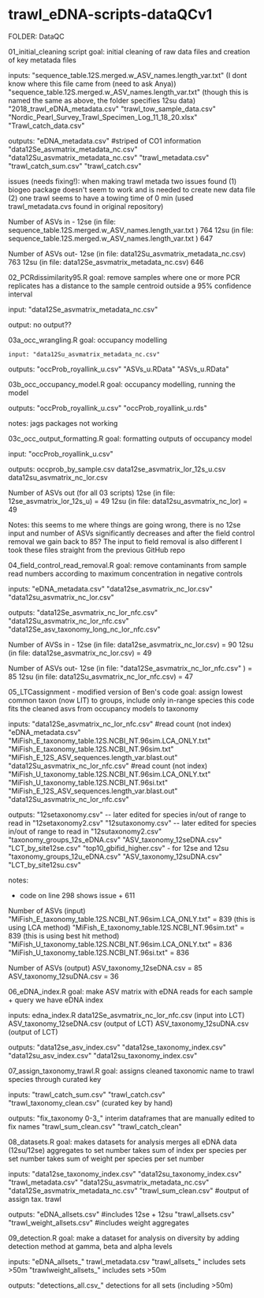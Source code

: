 # trawl_eDNA-scripts-dataQCv1

FOLDER: DataQC

01_initial_cleaning script
  goal: initial cleaning of raw data files and creation of key metatada files 

  inputs: 
  	"sequence_table.12S.merged.w_ASV_names.length_var.txt" (I dont know where this file came from (need to ask Anya))
  	"sequence_table.12S.merged.w_ASV_names.length_var.txt" (though this is named the same as above, the folder specifies 12su data)
  	"2018_trawl_eDNA_metadata.csv"
  	"trawl_tow_sample_data.csv"
  	"Nordic_Pearl_Survey_Trawl_Specimen_Log_11_18_20.xlsx"
  	"Trawl_catch_data.csv"

  outputs: 
  	"eDNA_metadata.csv" #striped of CO1 information
  	"data12Se_asvmatrix_metadata_nc.csv"
  	"data12Su_asvmatrix_metadata_nc.csv"
  	"trawl_metadata.csv"
  	"trawl_catch_sum.csv"
  	"trawl_catch.csv"

  issues (needs fixing!): 
  when making trawl metada two issues found (1) biogeo package doesn't seem to work and is needed to create new data file 
  (2) one trawl seems to have a towing time of 0 min (used trawl_metadata.cvs found in original repository)

Number of ASVs in - 
	12se (in file: sequence_table.12S.merged.w_ASV_names.length_var.txt  ) 764
	12su (in file: sequence_table.12S.merged.w_ASV_names.length_var.txt ) 647
	
Number of ASVs out- 
	12se (in file: data12Su_asvmatrix_metadata_nc.csv) 763
	12su (in file: data12Se_asvmatrix_metadata_nc.csv) 646

02_PCRdissimilarity95.R
  goal: remove samples where one or more PCR replicates has a distance to the sample centroid outside a 95% confidence interval

  input: 
  	"data12Se_asvmatrix_metadata_nc.csv"
  
  output: 
  	no output?? 

03a_occ_wrangling.R
  goal: occupancy modelling

  	input: "data12Su_asvmatrix_metadata_nc.csv"

  outputs: 
  	"occProb_royallink_u.csv"
  	"ASVs_u.RData"
  	"ASVs_u.RData" 

03b_occ_occupancy_model.R
  goal: occupancy modelling, running the model 

  outputs: 
  	"occProb_royallink_u.csv"
  	"occProb_royallink_u.rds"
  
  notes: 
  jags packages not working 

03c_occ_output_formatting.R
  goal: formatting outputs of occupancy model
  
  input: 
  	"occProb_royallink_u.csv"

  outputs: 
  	occprob_by_sample.csv
  	data12se_asvmatrix_lor_12s_u.csv
  	data12su_asvmatrix_nc_lor.csv

	
Number of ASVs out (for all 03 scripts)
	12se (in file: 12se_asvmatrix_lor_12s_u) = 49
	12su (in file: data12su_asvmatrix_nc_lor) = 49
	
Notes: this seems to me where things are going wrong, there is no 12se input and number of ASVs significantly decreases
and after the field control removal we gain back to 85? The input to field removal is also different 
I took these files straight from the previous GitHub repo


04_field_control_read_removal.R
  goal: remove contaminants from sample read numbers according to maximum concentration in negative controls

  inputs: 
  "eDNA_metadata.csv"
  "data12se_asvmatrix_nc_lor.csv" 
  "data12su_asvmatrix_nc_lor.csv"

  outputs: 
  "data12Se_asvmatrix_nc_lor_nfc.csv" 
  "data12Su_asvmatrix_nc_lor_nfc.csv"
  "data12Se_asv_taxonomy_long_nc_lor_nfc.csv"
  
  Number of AVSs in - 
  	12se (in file: data12se_asvmatrix_nc_lor.csv) = 90
  	12su (in file: data12se_asvmatrix_nc_lor.csv) = 49
  	
  Number of ASVs out- 
	12se (in file: "data12Se_asvmatrix_nc_lor_nfc.csv" ) = 85
	12su (in file: data12Su_asvmatrix_nc_lor_nfc.csv) = 47


05_LTCassignment - modified version of Ben's code 
  goal: assign lowest common taxon (now LIT) to groups, include only in-range species 
  this code fits the cleaned asvs from occupancy models to taxonomy  

  inputs: 
  "data12Se_asvmatrix_nc_lor_nfc.csv" #read count (not index) 
  "eDNA_metadata.csv"
  "MiFish_E_taxonomy_table.12S.NCBI_NT.96sim.LCA_ONLY.txt"
  "MiFish_E_taxonomy_table.12S.NCBI_NT.96sim.txt"
  "MiFish_E_12S_ASV_sequences.length_var.blast.out"
  "data12Su_asvmatrix_nc_lor_nfc.csv" #read count (not index)
  "MiFish_U_taxonomy_table.12S.NCBI_NT.96sim.LCA_ONLY.txt"
  "MiFish_U_taxonomy_table.12S.NCBI_NT.96si.txt"
  "MiFish_E_12S_ASV_sequences.length_var.blast.out"
  "data12Su_asvmatrix_nc_lor_nfc.csv"

  outputs: 
  "12setaxonomy.csv" -- later edited for species in/out of range to read in "12setaxonomy2.csv"
  "12sutaxonomy.csv" -- later edited for species in/out of range to read in "12sutaxonomy2.csv"
  "taxonomy_groups_12s_eDNA.csv"
  "ASV_taxonomy_12seDNA.csv"
  "LCT_by_site12se.csv"
  "top10_gbifid_higher.csv" - for 12se and 12su 
  "taxonomy_groups_12u_eDNA.csv"
  "ASV_taxonomy_12suDNA.csv"
  "LCT_by_site12su.csv"
  
  notes: 
  - code on line 298 shows issue + 611
  
Number of ASVs (input) 
	 "MiFish_E_taxonomy_table.12S.NCBI_NT.96sim.LCA_ONLY.txt" = 839 (this is using LCA method)
	 "MiFish_E_taxonomy_table.12S.NCBI_NT.96sim.txt" = 839 (this is using best hit method)
	 "MiFish_U_taxonomy_table.12S.NCBI_NT.96sim.LCA_ONLY.txt" = 836
	 "MiFish_U_taxonomy_table.12S.NCBI_NT.96si.txt" = 836


Number of ASVs (output)
	ASV_taxonomy_12seDNA.csv = 85
	ASV_taxonomy_12suDNA.csv = 36
	
	
06_eDNA_index.R
  goal: make ASV matrix with eDNA reads 
  for each sample + query we have eDNA index 
  
  
  inputs:
  edna_index.R
  data12Se_asvmatrix_nc_lor_nfc.csv (input into LCT)
  ASV_taxonomy_12seDNA.csv (output of LCT)
  ASV_taxonomy_12suDNA.csv (output of LCT)

  outputs:
  "data12se_asv_index.csv"
  "data12se_taxonomy_index.csv"
  "data12su_asv_index.csv"
  "data12su_taxonomy_index.csv"
  


07_assign_taxonomy_trawl.R
  goal: assigns cleaned taxonomic name to trawl species through curated key 

  inputs: 
  "trawl_catch_sum.csv"
  "trawl_catch.csv"
  "trawl_taxonomy_clean.csv" (curated key by hand)
  
  outputs: 
  "fix_taxonomy 0-3_" interim dataframes that are manually edited to fix names 
  "trawl_sum_clean.csv"
  "trawl_catch_clean"

08_datasets.R 
  goal: makes datasets for analysis 
        merges all eDNA data (12su/12se)
        aggregates to set number 
        takes sum of index per species per set number
        takes sum of weight per species per set number

  inputs: 
   "data12se_taxonomy_index.csv"
  "data12su_taxonomy_index.csv"
  "trawl_metadata.csv"
  "data12Su_asvmatrix_metadata_nc.csv"
  "data12Se_asvmatrix_metadata_nc.csv"
  "trawl_sum_clean.csv" #output of assign tax. trawl 

  outputs: 
	"eDNA_allsets.csv" #includes 12se + 12su 
	"trawl_allsets.csv"
	"trawl_weight_allsets.csv" #includes weight aggregates 


09_detection.R
  goal: make a dataset for analysis on diversity by adding detection 
 		method at gamma, beta and alpha levels 
  
  inputs: 
  	"eDNA_allsets_"
  	trawl_metadata.csv
  	"trawl_allsets_" includes sets >50m
    "trawlweight_allsets_" includes sets >50m
  
  outputs: 
	"detections_all.csv_" detections for all sets (including >50m)



